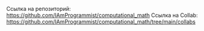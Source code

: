 Ссылка на репозиторий: https://github.com/IAmProgrammist/computational_math
Ссылка на Collab: https://github.com/IAmProgrammist/computational_math/tree/main/collabs